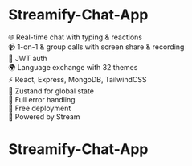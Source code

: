  # Streamify-Chat-App

🌐 Real-time chat with typing & reactions  
📹 1-on-1 & group calls with screen share & recording  
🔐 JWT auth  
🌍 Language exchange with 32 themes  
⚡ React, Express, MongoDB, TailwindCSS  
🧠 Zustand for global state  
🚨 Full error handling  
🚀 Free deployment  
🎯 Powered by Stream
# Streamify-Chat-App
